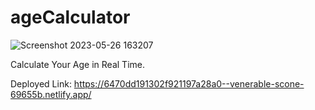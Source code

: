 # ageCalculator

![Screenshot 2023-05-26 163207](https://github.com/Deepak-197/AgeCalculatorinJs/assets/104504771/75e4ef87-b153-4dc1-a671-f7842fec1de3)

Calculate Your Age in Real Time.

Deployed Link: https://6470dd191302f921197a28a0--venerable-scone-69655b.netlify.app/
